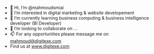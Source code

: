 - 👋 Hi, I’m @mahmoudsmiai
- 👀 I’m interested in digital marketing & website developement
- 🌱 I’m currently learning business computing & business intelligence developer (BI Developer)
- 💞️ I’m looking to collaborate on ...
- 📫 For any opportunities please message me on mahmoud@digitexe.com
- Find us at www.digitexe.com

<!---
mahmoudsmiai/mahmoudsmiai is a ✨ special ✨ repository because its `README.md` (this file) appears on your GitHub profile.
You can click the Preview link to take a look at your changes.
--->
